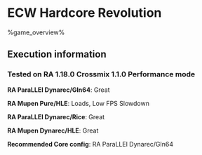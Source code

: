# ECW Hardcore Revolution 

%game_overview%

## Execution information

### Tested on RA 1.18.0 Crossmix 1.1.0 Performance mode

**RA ParaLLEl Dynarec/Gln64**: Great

**RA Mupen Pure/HLE**: Loads, Low FPS Slowdown

**RA ParaLLEl Dynarec/Rice**: Great

**RA Mupen Dynarec/HLE**: Great

**Recommended Core config**: RA ParaLLEl Dynarec/Gln64